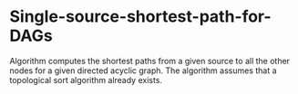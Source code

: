 # Single-source-shortest-path-for-DAGs
Algorithm computes the shortest paths from a given source to all the other nodes for a given directed acyclic graph. The algorithm assumes that a topological sort algorithm already exists.
